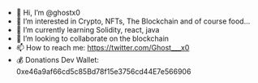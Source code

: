 - 👋 Hi, I’m @ghostx0
- 👀 I’m interested in Crypto, NFTs, The Blockchain and of course food...
- 🌱 I’m currently learning Solidity, react, java
- 💞️ I’m looking to collaborate on the blockchain
- 📫 How to reach me: https://twitter.com/Ghost___x0
- 💰 Donations Dev Wallet: 0xe46a9af66cd5c85Bd78f15e3756cd44E7e566906
